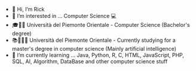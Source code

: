 - 👋 Hi, I’m Rick
- 👀 I’m interested in ... Computer Science 💻
- 🎓👨‍🎓 Università del Piemonte Orientale - Computer Science (Bachelor's degree)
- 📚🧑🏼‍🏫 Università del Piemonte Orientale - Currently studying for a master's degree in computer science (Mainly artificial intelligence)
- 🌱 I’m currently learning ... Java, Python, R, C, HTML, JavaScript, PHP, SQL, AI, Algorithm, DataBase and other computer science stuff

<!---
Rick8998/Rick8998 is a ✨ special ✨ repository because its `README.md` (this file) appears on your GitHub profile.
You can click the Preview link to take a look at your changes.
--->
